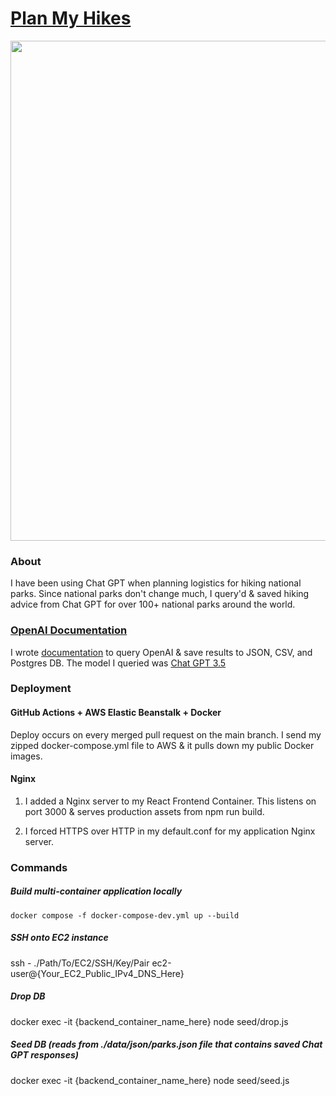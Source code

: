 # [Plan My Hikes](https://www.planmyhikes.com)

<p align="center"><img src="https://i.imgur.com/Im7naBI.png" width="800px"/></p>

### About

I have been using Chat GPT when planning logistics for hiking national parks. Since national parks don't change much, I query'd & saved hiking advice from Chat GPT for over 100+ national parks around the world. 

### [OpenAI Documentation](backend/template/README.md)

I wrote [documentation](backend/template/README.md) to query OpenAI & save results to JSON, CSV, and Postgres DB. The model I queried was [Chat GPT 3.5](https://platform.openai.com/docs/models/gpt-3-5)

### Deployment

#### GitHub Actions + AWS Elastic Beanstalk + Docker

Deploy occurs on every merged pull request on the main branch. I send my zipped docker-compose.yml file to AWS & it pulls down my public Docker images. 

#### Nginx
1) I added a Nginx server to my React Frontend Container. This listens on port 3000 & serves production assets from npm run build. 

2) I forced HTTPS over HTTP in my default.conf for my application Nginx server.

### Commands

##### Build multi-container application locally
`docker compose -f docker-compose-dev.yml up --build`

##### SSH onto EC2 instance

ssh - ./Path/To/EC2/SSH/Key/Pair ec2-user@{Your_EC2_Public_IPv4_DNS_Here}

##### Drop DB

docker exec -it {backend_container_name_here} node seed/drop.js

##### Seed DB (reads from ./data/json/parks.json file that contains saved Chat GPT responses)

docker exec -it {backend_container_name_here} node seed/seed.js
